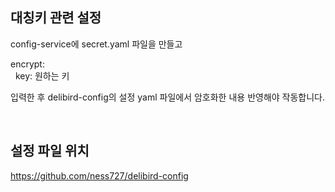 대칭키 관련 설정
--------
config-service에 secret.yaml 파일을 만들고

encrypt:<br/>
&nbsp;&nbsp;key: 원하는 키

입력한 후 delibird-config의 설정 yaml 파일에서 암호화한 내용 반영해야 작동합니다.

<br/>

설정 파일 위치<br/>
--------
https://github.com/ness727/delibird-config
